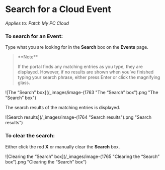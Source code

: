 # Search for a Cloud Event

_Applies to: Patch My PC Cloud_

### To search for an Event:

Type what you are looking for in the **Search** box on the **Events** page.

<blockquote class="wp-block-quote">
<p>**Note**</p>
<p>If the portal finds any matching entries as you type, they are displayed. However, if no results are shown when you’ve finished typing your search phrase, either press Enter or click the magnifying glass.</p>
</blockquote>

![The “Search” box](/_images/image-(1763 "The “Search” box").png "The “Search” box")

The search results of the matching entries is displayed.

![Search results](/_images/image-(1764 "Search results").png "Search results")

### To clear the search:

Either click the red **X** or manually clear the **Search** box.

![Clearing the “Search” box](/_images/image-(1765 "Clearing the “Search” box").png "Clearing the “Search” box")